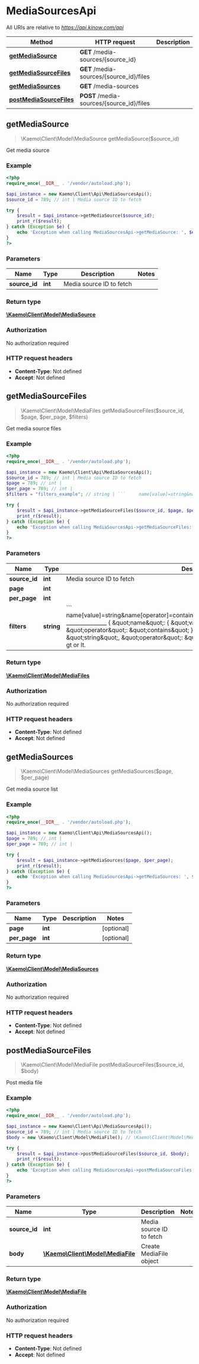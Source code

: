 # MediaSourcesApi

All URIs are relative to *https://api.kinow.com/api*

Method | HTTP request | Description
------------- | ------------- | -------------
[**getMediaSource**](#getMediaSource) | **GET** /media-sources/{source_id} | 
[**getMediaSourceFiles**](#getMediaSourceFiles) | **GET** /media-sources/{source_id}/files | 
[**getMediaSources**](#getMediaSources) | **GET** /media-sources | 
[**postMediaSourceFiles**](#postMediaSourceFiles) | **POST** /media-sources/{source_id}/files | 


## **getMediaSource**
> \Kaemo\Client\Model\MediaSource getMediaSource($source_id)



Get media source

### Example
```php
<?php
require_once(__DIR__ . '/vendor/autoload.php');

$api_instance = new Kaemo\Client\Api\MediaSourcesApi();
$source_id = 789; // int | Media source ID to fetch

try {
    $result = $api_instance->getMediaSource($source_id);
    print_r($result);
} catch (Exception $e) {
    echo 'Exception when calling MediaSourcesApi->getMediaSource: ', $e->getMessage(), PHP_EOL;
}
?>
```

### Parameters

Name | Type | Description  | Notes
------------- | ------------- | ------------- | -------------
 **source_id** | **int**| Media source ID to fetch |

### Return type

[**\Kaemo\Client\Model\MediaSource**](#MediaSource)

### Authorization

No authorization required

### HTTP request headers

 - **Content-Type**: Not defined
 - **Accept**: Not defined

## **getMediaSourceFiles**
> \Kaemo\Client\Model\MediaFiles getMediaSourceFiles($source_id, $page, $per_page, $filters)



Get media source files

### Example
```php
<?php
require_once(__DIR__ . '/vendor/autoload.php');

$api_instance = new Kaemo\Client\Api\MediaSourcesApi();
$source_id = 789; // int | Media source ID to fetch
$page = 789; // int | 
$per_page = 789; // int | 
$filters = "filters_example"; // string | ```     name[value]=string&name[operator]=contains&date_add[value]=string&date_add[operator]=lt     _______________      {     \"name\": {     \"value\": \"string\",     \"operator\": \"contains\"     },     \"date_add\": {     \"value\": \"string\",     \"operator\": \"lt\"     }     } ```Operator can be strict, contains, gt or lt.

try {
    $result = $api_instance->getMediaSourceFiles($source_id, $page, $per_page, $filters);
    print_r($result);
} catch (Exception $e) {
    echo 'Exception when calling MediaSourcesApi->getMediaSourceFiles: ', $e->getMessage(), PHP_EOL;
}
?>
```

### Parameters

Name | Type | Description  | Notes
------------- | ------------- | ------------- | -------------
 **source_id** | **int**| Media source ID to fetch |
 **page** | **int**|  | [optional]
 **per_page** | **int**|  | [optional]
 **filters** | **string**| &#x60;&#x60;&#x60;     name[value]&#x3D;string&amp;name[operator]&#x3D;contains&amp;date_add[value]&#x3D;string&amp;date_add[operator]&#x3D;lt     _______________      {     \&quot;name\&quot;: {     \&quot;value\&quot;: \&quot;string\&quot;,     \&quot;operator\&quot;: \&quot;contains\&quot;     },     \&quot;date_add\&quot;: {     \&quot;value\&quot;: \&quot;string\&quot;,     \&quot;operator\&quot;: \&quot;lt\&quot;     }     } &#x60;&#x60;&#x60;Operator can be strict, contains, gt or lt. | [optional]

### Return type

[**\Kaemo\Client\Model\MediaFiles**](#MediaFiles)

### Authorization

No authorization required

### HTTP request headers

 - **Content-Type**: Not defined
 - **Accept**: Not defined

## **getMediaSources**
> \Kaemo\Client\Model\MediaSources getMediaSources($page, $per_page)



Get media source list

### Example
```php
<?php
require_once(__DIR__ . '/vendor/autoload.php');

$api_instance = new Kaemo\Client\Api\MediaSourcesApi();
$page = 789; // int | 
$per_page = 789; // int | 

try {
    $result = $api_instance->getMediaSources($page, $per_page);
    print_r($result);
} catch (Exception $e) {
    echo 'Exception when calling MediaSourcesApi->getMediaSources: ', $e->getMessage(), PHP_EOL;
}
?>
```

### Parameters

Name | Type | Description  | Notes
------------- | ------------- | ------------- | -------------
 **page** | **int**|  | [optional]
 **per_page** | **int**|  | [optional]

### Return type

[**\Kaemo\Client\Model\MediaSources**](#MediaSources)

### Authorization

No authorization required

### HTTP request headers

 - **Content-Type**: Not defined
 - **Accept**: Not defined

## **postMediaSourceFiles**
> \Kaemo\Client\Model\MediaFile postMediaSourceFiles($source_id, $body)



Post media file

### Example
```php
<?php
require_once(__DIR__ . '/vendor/autoload.php');

$api_instance = new Kaemo\Client\Api\MediaSourcesApi();
$source_id = 789; // int | Media source ID to fetch
$body = new \Kaemo\Client\Model\MediaFile(); // \Kaemo\Client\Model\MediaFile | Create MediaFile object

try {
    $result = $api_instance->postMediaSourceFiles($source_id, $body);
    print_r($result);
} catch (Exception $e) {
    echo 'Exception when calling MediaSourcesApi->postMediaSourceFiles: ', $e->getMessage(), PHP_EOL;
}
?>
```

### Parameters

Name | Type | Description  | Notes
------------- | ------------- | ------------- | -------------
 **source_id** | **int**| Media source ID to fetch |
 **body** | [**\Kaemo\Client\Model\MediaFile**](#\Kaemo\Client\Model\MediaFile)| Create MediaFile object |

### Return type

[**\Kaemo\Client\Model\MediaFile**](#MediaFile)

### Authorization

No authorization required

### HTTP request headers

 - **Content-Type**: Not defined
 - **Accept**: Not defined

